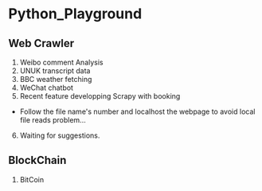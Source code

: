 # Python_Playground
## Web Crawler
1. Weibo comment Analysis 
2. UNUK transcript data
3. BBC weather fetching
4. WeChat chatbot
5. Recent feature developping Scrapy with booking
  - Follow the file name's number and localhost the webpage to avoid local file reads problem...
6. Waiting for suggestions.
## BlockChain
1. BitCoin
